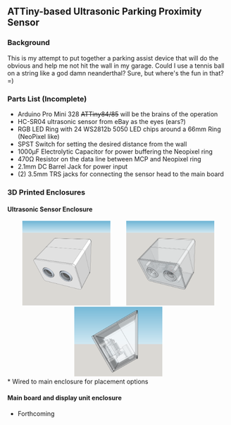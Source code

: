 ## ATTiny-based Ultrasonic Parking Proximity Sensor ##

### Background ###
This is my attempt to put together a parking assist device that will do the obvious and help me not hit the wall in my garage. Could I use a tennis ball on a string like a god damn neanderthal? Sure, but where's the fun in that? =)

### Parts List (Incomplete) ###
* Arduino Pro Mini 328 ~~ATTiny84/85~~ will be the brains of the operation
* HC-SR04 ultrasonic sensor from eBay as the eyes (ears?)
* RGB LED Ring with 24 WS2812b 5050 LED chips around a 66mm Ring (NeoPixel like)
* SPST Switch for setting the desired distance from the wall
* 1000µF Electrolytic Capacitor for power buffering the Neopixel ring
* 470Ω Resistor on the data line between MCP and Neopixel ring
* 2.1mm DC Barrel Jack for power input
* (2) 3.5mm TRS jacks for connecting the sensor head to the main board


### 3D Printed Enclosures
#### Ultrasonic Sensor Enclosure
<div style='text-align:center'>
<a href="/hardware/mounting/renders/transducer_housing_solid_export.png?raw=true"><img src="/hardware/mounting/renders/transducer_housing_solid_export.png" alt="Solid View" width="200"></a>&nbsp;&nbsp;&nbsp;&nbsp;&nbsp;&nbsp;&nbsp;&nbsp;
<a href="/hardware/mounting/renders/transducer_housing_xray_export.png?raw=true"><img src="/hardware/mounting/renders/transducer_housing_xray_export.png" alt="X-Ray View" width="200"></a>
</div>
<div style='text-align:center'>
<a href="/hardware/mounting/renders/transducer_housing_cutaway_export.png?raw=true"><img src="/hardware/mounting/renders/transducer_housing_cutaway_export.png" alt="X-Ray View" width="200"></a>
</div>
* Wired to main enclosure for placement options

#### Main board and display unit enclosure
* Forthcoming
